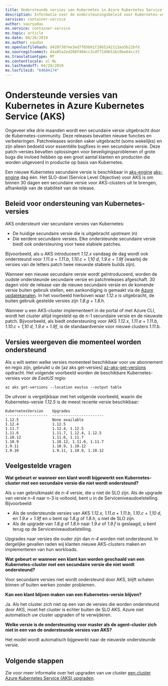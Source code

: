 ```yaml
---
title: Ondersteunde versies van Kubernetes in Azure Kubernetes Service
description: Informatie over de ondersteuningsbeleid voor Kubernetes-versie en de levenscyclus van clusters in Azure Kubernetes Service (AKS)
services: container-service
author: sauryadas
ms.service: container-service
ms.topic: article
ms.date: 04/26/2019
ms.author: saudas
ms.openlocfilehash: d4287307ee3ed7f65b91f2865242113aa5b22bfd
ms.sourcegitcommit: 44a85a2ed288f484cc3cdf71d9b51bc0be64cc33
ms.translationtype: MT
ms.contentlocale: nl-NL
ms.lasthandoff: 04/28/2019
ms.locfileid: "64684174"
---
```

# <a name="supported-kubernetes-versions-in-azure-kubernetes-service-aks"></a>Ondersteunde versies van Kubernetes in Azure Kubernetes Service (AKS)

Ongeveer elke drie maanden wordt een secundaire versie uitgebracht door de Kubernetes-community. Deze releases bevatten nieuwe functies en verbeteringen. Patchreleases worden vaker uitgebracht (soms wekelijks) en zijn alleen bedoeld voor essentiële bugfixes in een secundaire versie. Deze patch-versies bevatten oplossingen voor beveiligingsproblemen of grote bugs die invloed hebben op een groot aantal klanten en producten die worden uitgevoerd in productie op basis van Kubernetes.

Een nieuwe Kubernetes secundaire versie is beschikbaar in [aks-engine] [ aks-engine] dag één. Het SLO-doel (Service Level Objective) voor AKS is om binnen 30 dagen een secundaire versie voor AKS-clusters uit te brengen, afhankelijk van de stabiliteit van de release.

## <a name="kubernetes-version-support-policy"></a>Beleid voor ondersteuning van Kubernetes-versies

AKS ondersteunt vier secundaire versies van Kubernetes:

- De huidige secundaire versie die is uitgebracht upstream (n)
- Die eerdere secundaire versies. Elke ondersteunde secundaire versie biedt ook ondersteuning voor twee stabiele patches.

Bijvoorbeeld, als u AKS introduceert *1.12.x* vandaag de dag wordt ook ondersteund voor *1.11.a* + *1.11.b*, *1.10.c*  +  *1,10 d*, *1.9.e* + *1.9f* (waarbij de versies van de letters patch twee nieuwste stabiele builds zijn).

Wanneer een nieuwe secundaire versie wordt geïntroduceerd, worden de oudste ondersteunde secundaire versie en patchreleases afgeschaft. 30 dagen vóór de release van de nieuwe secundaire versie en de komende versie buiten gebruik stellen, een aankondiging is gemaakt via de [Azure updatekanalen][azure-update-channel]. In het voorbeeld hierboven waar *1.12.x* is uitgebracht, de buiten gebruik gestelde versies zijn *1.8.g* + *1.8.h*.

Wanneer u een AKS-cluster implementeert in de portal of met Azure CLI, wordt het cluster altijd ingesteld op de n-1 secundaire versie en de nieuwste patch. Bijvoorbeeld, als biedt ondersteuning voor AKS *1.12.x*, *1.11.a* + *1.11.b*, *1.10.c*  +   *1,10 d*, *1.9.e* + *1.9f*, is de standaardversie voor nieuwe clusters *1.11.b*.

## <a name="list-currently-supported-versions"></a>Versies weergeven die momenteel worden ondersteund

Als u wilt weten welke versies momenteel beschikbaar voor uw abonnement en regio zijn, gebruikt u de [az aks get-versies] [ az-aks-get-versions] opdracht. Het volgende voorbeeld worden de beschikbare Kubernetes-versies voor de *EastUS* regio:

```azurecli-interactive
az aks get-versions --location eastus --output table
```

De uitvoer is vergelijkbaar met het volgende voorbeeld, waarin die Kubernetes-versie *1.12.5* is de meest recente versie beschikbaar:

```
KubernetesVersion    Upgrades
-------------------  -----------------------
1.12.5               None available
1.12.4               1.12.5
1.11.7               1.12.4, 1.12.5
1.11.6               1.11.7, 1.12.4, 1.12.5
1.10.12              1.11.6, 1.11.7
1.10.9               1.10.12, 1.11.6, 1.11.7
1.9.11               1.10.9, 1.10.12
1.9.10               1.9.11, 1.10.9, 1.10.12
```

## <a name="faq"></a>Veelgestelde vragen

**Wat gebeurt er wanneer een klant wordt bijgewerkt een Kubernetes-cluster met een secundaire versie die niet wordt ondersteund?**

Als u van gebruikmaakt de *n-4* versie, die u niet de SLO zijn. Als de upgrade van versie n-4 naar n-3 is voltooid, bent u in de Serviceniveaudoelstelling. Bijvoorbeeld:

- Als de ondersteunde versies van AKS *1.12.x*, *1.11.a* + *1.11.b*, *1.10.c*  +  *1,10 d*, en *1.9.e* + *1.9f* en u bent op *1.8.g* of *1.8.h*, u niet de SLO zijn.
- Als de upgrade van *1.8.g* of *1.8.h* naar *1.9.e* of *1.9.f* is geslaagd, u bent terug op de Serviceniveaudoelstelling.

Upgrades naar versies die ouder zijn dan *n-4* worden niet ondersteund. In dergelijke gevallen raden wij klanten nieuwe AKS-clusters maken en implementeren van hun workloads.

**Wat gebeurt er wanneer een klant kan worden geschaald van een Kubernetes-cluster met een secundaire versie die niet wordt ondersteund?**

Voor secundaire versies niet wordt ondersteund door AKS, blijft schalen binnen of buiten werken zonder problemen.

**Kan een klant blijven maken van een Kubernetes-versie blijven?**

Ja. Als het cluster zich niet op een van de versies die worden ondersteund door AKS, moet het cluster is echter buiten de SLO AKS. Azure niet automatisch uw cluster upgraden of te verwijderen.

**Welke versie is de ondersteuning voor master als de agent-cluster zich niet in een van de ondersteunde versies van AKS?**

Het model wordt automatisch bijgewerkt naar de nieuwste ondersteunde versie.

## <a name="next-steps"></a>Volgende stappen

Zie voor meer informatie over het upgraden van uw cluster [een cluster Azure Kubernetes Service (AKS) upgraden][aks-upgrade].

<!-- LINKS - External -->
[aks-engine]: https://github.com/Azure/aks-engine
[azure-update-channel]: https://azure.microsoft.com/updates/?product=kubernetes-service

<!-- LINKS - Internal -->
[aks-upgrade]: upgrade-cluster.md
[az-aks-get-versions]: /cli/azure/aks#az-aks-get-versions
